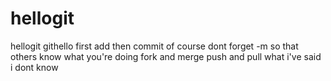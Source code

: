 # hellogit
hellogit
githello
first add
then commit
of course dont
forget -m
so that others
know what you're doing
fork and merge
push and pull
what i've said
i dont know
